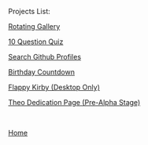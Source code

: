 
<p>Projects List:</p>

[Rotating Gallery](gallery)

<a href="/quiz.html">10 Question Quiz</a>

<a href="/index-1.html">Search Github Profiles</a>

<a href="/timer.html">Birthday Countdown</a>

<a href="/games.html">Flappy Kirby (Desktop Only)</a>

<a href="/pages/theo.html">Theo Dedication Page (Pre-Alpha Stage)</a>

<p>&nbsp;</p>

[Home](index)